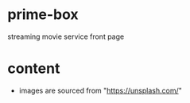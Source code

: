 # prime-box

streaming movie service front page

# content

- images are sourced from "https://unsplash.com/"

